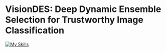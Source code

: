 # VisionDES: Deep Dynamic Ensemble Selection for Trustworthy Image Classification 

[![My Skills](https://skillicons.dev/icons?i=python,pytorch)](https://skillicons.dev)  

